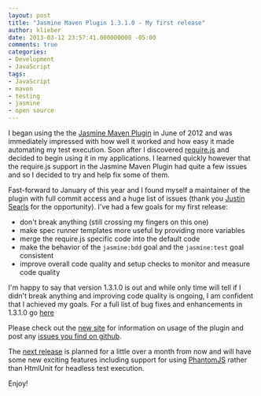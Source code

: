 ```yaml
---
layout: post
title: "Jasmine Maven Plugin 1.3.1.0 - My first release"
author: klieber
date: 2013-03-12 23:57:41.000000000 -05:00
comments: true
categories:
- Development
- JavaScript
tags:
- JavaScript
- maven
- testing
- jasmine
- open source
---
```

I began using the the [Jasmine Maven Plugin][1] in June of 2012 and was immediately impressed with how well it worked and how easy it made automating my test execution. Soon after I discovered [require.js][2] and decided to begin using it in my applications. I learned quickly however that the require.js support in the Jasmine Maven Plugin had quite a few issues and so I decided to try and help fix some of them.
<!--more-->
Fast-forward to January of this year and I found myself a maintainer of the plugin with full commit access and a huge list of issues (thank you [Justin Searls][3] for the opportunity). I've had a few goals for my first release:

*   don't break anything (still crossing my fingers on this one) 
*   make spec runner templates more useful by providing more variables 
*   merge the require.js specific code into the default code 
*   make the behavior of the `jasmine:bdd` goal and the `jasmine:test` goal consistent 
*   improve overall code quality and setup checks to monitor and measure code quality 

I'm happy to say that version 1.3.1.0 is out and while only time will tell if I didn't break anything and improving code quality is ongoing, I am confident that I achieved my goals. For a full list of bug fixes and enhancements in 1.3.1.0 go [here][4]

Please check out the [new site][5] for information on usage of the plugin and post any [issues you find on github][6].

The [next release][7] is planned for a little over a month from now and will have some new exciting features including support for using [PhantomJS][8] rather than HtmlUnit for headless test execution.

Enjoy!

 [1]: http://searls.github.com/jasmine-maven-plugin
 [2]: http://requirejs.org
 [3]: http://about.me/searls
 [4]: http://searls.github.com/jasmine-maven-plugin/github-report.html
 [5]: http://searls.github.com/jasmine-maven-plugin/
 [6]: https://github.com/searls/jasmine-maven-plugin/issues
 [7]: https://github.com/searls/jasmine-maven-plugin/issues?milestone=2
 [8]: http://phantomjs.org/
